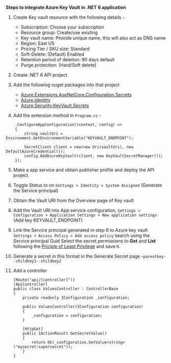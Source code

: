 **Steps to integrate Azure Key Vault in .NET 6 application**

1. Create Key vault resource with the following details -
	- Subscription: Choose your subscription
	- Resource group: Create/use existing
	- Key vault name: Provide unique name, this will also act as DNS name
	- Region: East US
	- Pricing Tier / SKU size: Standard
	- Soft-Delete: (Default) Enabled
	- Retention period of deletion: 90 days default
	- Purge protection: (Hard/Soft delete)
	
2. Create .NET 6 API project

3. Add the following nuget packages into that project
	- [Azure.Extensions.AspNetCore.Configuration.Secrets](https://www.nuget.org/packages/Azure.Extensions.AspNetCore.Configuration.Secrets)
	- [Azure.Identity](https://www.nuget.org/packages/Azure.Identity/)
	- [Azure.Security.KeyVault.Secrets](https://www.nuget.org/packages/Azure.Security.KeyVault.Secrets/)

4. Add the extension method in `Program.cs` -
```
    .ConfigureAppConfiguration((context, config) =>
    {
        string vaultUri = Environment.GetEnvironmentVariable("KEYVAULT_ENDPOINT");

        SecretClient client = new(new Uri(vaultUri), new DefaultAzureCredential());
        config.AddAzureKeyVault(client, new KeyVaultSecretManager());
    });
```
				
5. Make a app service and obtain publisher profile and deploy the API project.

6. Toggle Status to on `Settings > Identity > System Assigned` (Generate the Service principal)

7. Obtain the Vault URI from the Overview page of Key vault

8. Add the Vault URI into App service configuration, `Settings > Configuration > Application Settings > New application settings` (Add key KEYVAULT_ENDPOINT)

9. Link the Service principal generated in step 6 to Azure key vault 
`Settings > Access Policy > Add access policy`
search using the Service principal Guid
Select the secret permissions to **Get** and **List** following the [Priciple of Least Privilege](https://en.wikipedia.org/wiki/Principle_of_least_privilege) and save it.

10. Generate a secret in this format in the Generate Secret page -`parentkey--childkey1--childkey2`

11. Add a controller

    ```
    [Route("api/[controller]")]
    [ApiController]
    public class ValuesController : ControllerBase
    {
        private readonly IConfiguration _configuration;

        public ValuesController(IConfiguration configuration)
        {
            _configuration = configuration;
        }

        [HttpGet]
        public IActionResult GetSecretValue()
        {
            return Ok(_configuration.GetValue<string>("mysecret:supersecret"));
        }
    }
    ```